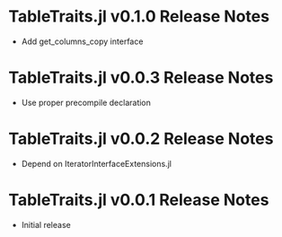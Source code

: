 # TableTraits.jl v0.1.0 Release Notes
* Add get_columns_copy interface

# TableTraits.jl v0.0.3 Release Notes
* Use proper precompile declaration

# TableTraits.jl v0.0.2 Release Notes
* Depend on IteratorInterfaceExtensions.jl

# TableTraits.jl v0.0.1 Release Notes
* Initial release
